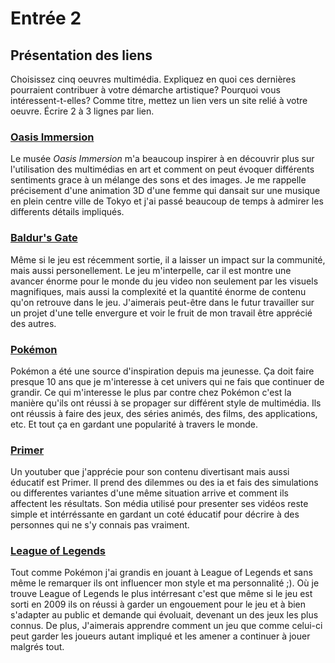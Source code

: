 # Entrée 2
## Présentation des liens
Choisissez cinq oeuvres multimédia. Expliquez en quoi ces dernières pourraient contribuer à votre démarche artistique? Pourquoi vous intéressent-t-elles? Comme titre, mettez un lien vers un site relié à votre oeuvre. Écrire 2 à 3 lignes par lien.


### [Oasis Immersion](https://oasis.im/)
Le musée *Oasis Immersion* m'a beaucoup inspirer à en découvrir plus sur l'utilisation des multimédias en art et comment on peut évoquer différents sentiments grace à un mélange des sons et des images. Je me rappelle précisement d'une animation 3D d'une femme qui dansait sur une musique en plein centre ville de Tokyo et j'ai passé beaucoup de temps à admirer les differents détails impliqués. 

### [Baldur's Gate](https://baldursgate3.game/)
Même si le jeu est récemment sortie, il a laisser un impact sur la communité, mais aussi personellement. Le jeu m'interpelle, car il est montre une avancer énorme pour le monde du jeu video non seulement par les visuels magnifiques, mais aussi la complexité et la quantité énorme de contenu qu'on retrouve dans le jeu. J'aimerais peut-être dans le futur travailler sur un projet d'une telle envergure et voir le fruit de mon travail être apprécié des autres.

### [Pokémon](https://www.pokemon.com/us)
Pokémon a été une source d'inspiration depuis ma jeunesse. Ça doit faire presque 10 ans que je m'interesse à cet univers qui ne fais que continuer de grandir. Ce qui m'interesse le plus par contre chez Pokémon c'est la manière qu'ils ont réussi à se propager sur différent style de multimédia. Ils ont réussis à faire des jeux, des séries animés, des films, des applications, etc. Et tout ça en gardant une popularité à travers le monde.  

### [Primer](https://www.youtube.com/c/PrimerLearning/videos)
Un youtuber que j'apprécie pour son contenu divertisant mais aussi éducatif est Primer. Il prend des dilemmes ou des ia et fais des simulations ou differentes variantes d'une même situation arrive et comment ils affectent les résultats. Son média utilisé pour presenter ses vidéos reste simple et intérréssante en gardant un coté éducatif pour décrire à des personnes qui ne s'y connais pas vraiment.

### [League of Legends](https://www.leagueoflegends.com/en-us/)
Tout comme Pokémon j'ai grandis en jouant à League of Legends et sans même le remarquer ils ont influencer mon style et ma personnalité ;). Où je trouve League of Legends le plus intérresant c'est que même si le jeu est sorti en 2009 ils on réussi à garder un engouement pour le jeu et à bien s'adapter au public et demande qui évoluait, devenant un des jeux les plus connus. De plus, J'aimerais apprendre comment un jeu que comme celui-ci peut garder les joueurs autant impliqué et les ­­amener a continuer à jouer malgrés tout.

